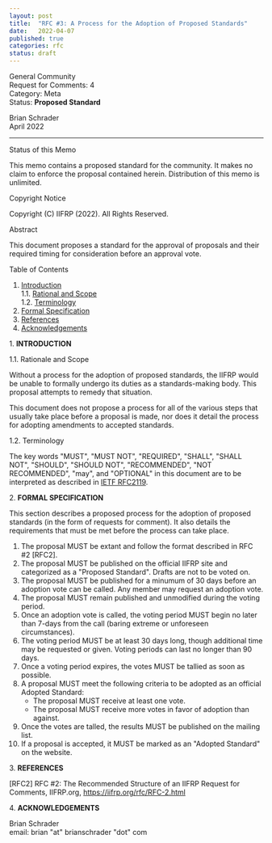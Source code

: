 ```yaml
---
layout: post
title:  "RFC #3: A Process for the Adoption of Proposed Standards"
date:   2022-04-07
published: true
categories: rfc
status: draft
---
```


General Community<br />
Request for Comments: 4<br />
Category: Meta<br />
Status: **Proposed Standard**<br />

Brian Schrader<br />
April 2022

<style>.docinfo { border-bottom: 4px solid var(--proposed-standard); }</style>

---

Status of this Memo

This memo contains a proposed standard for the community. It makes no claim to enforce the proposal contained herein. Distribution of this memo is unlimited.

Copyright Notice

   Copyright (C) IIFRP (2022). All Rights Reserved.

Abstract

   This document proposes a standard for the approval of proposals and their required timing for consideration before an approval vote.


Table of Contents

1. [Introduction](#1)<br />
    1.1. [Rational and Scope](#1.1)<br />
    1.2. [Terminology](#1.2)<br />
2. [Formal Specification](#2)<br />
2. [References](#3)<br />
2. [Acknowledgements](#3)<br />


<span id="1">1.</span> **INTRODUCTION**



<span id="1.1">1.1.</span> Rationale and Scope

Without a process for the adoption of proposed standards, the IIFRP would be unable to formally undergo its duties as a standards-making body. This proposal attempts to remedy that situation.

This document does not propose a process for all of the various steps that usually take place before a proposal is made, nor does it detail the process for adopting amendments to accepted standards.


<span id="1.2">1.2.</span> Terminology

   The key words "MUST", "MUST NOT", "REQUIRED", "SHALL", "SHALL NOT",
   "SHOULD", "SHOULD NOT", "RECOMMENDED", "NOT RECOMMENDED", "may", and
   "OPTIONAL" in this document are to be interpreted as described in
   [IETF RFC2119][RFC2119].

   [RFC2119]: https://tools.ietf.org/html/rfc2119


<span id="2">2.</span> **FORMAL SPECIFICATION**

This section describes a proposed process for the adoption of proposed standards (in the form of requests for comment). It also details the requirements that must be met before the process can take place.

1. The proposal MUST be extant and follow the format described in RFC #2 [RFC2].
2. The proposal MUST be published on the official IIFRP site and categorized as a "Proposed Standard". Drafts are not to be voted on.
3. The proposal MUST be published for a minumum of 30 days before an adoption vote can be called. Any member may request an adoption vote.
4. The proposal MUST remain published and unmodified during the voting period.
5. Once an adoption vote is called, the voting period MUST begin no later than 7-days from the call (baring extreme or unforeseen circumstances).
6. The voting period MUST be at least 30 days long, though additional time may be requested or given. Voting periods can last no longer than 90 days.
7. Once a voting period expires, the votes MUST be tallied as soon as possible.
8. A proposal MUST meet the following criteria to be adopted as an official Adopted Standard:
    - The proposal MUST receive at least one vote.
    - The proposal MUST receive more votes in favor of adoption than against.
9. Once the votes are talled, the results MUST be published on the mailing list.
10. If a proposal is accepted, it MUST be marked as an "Adopted Standard" on the website.

<span id="3">3.</span> **REFERENCES**

[RFC2] RFC #2: The Recommended Structure of an IIFRP Request for Comments, IIFRP.org, https://iifrp.org/rfc/RFC-2.html

<span id="4">4.</span> **ACKNOWLEDGEMENTS**

   Brian Schrader<br />
   email: brian "at" brianschrader "dot" com
